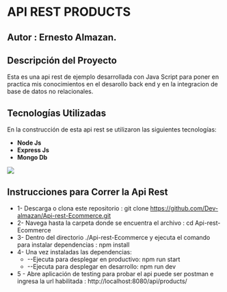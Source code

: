 
# API REST PRODUCTS

## Autor : Ernesto Almazan.

## Descripción del Proyecto

Esta es una api rest de ejemplo desarrollada con Java Script para poner en practica mis conocimientos en el desarollo back end y en la integracion de base de datos no relacionales. 

## Tecnologías Utilizadas

En la construcción de esta api rest se utilizaron las siguientes tecnologías:

* **Node Js**
* **Express Js**
* **Mongo Db**

![](https://dev-almazan.netlify.app/media/30.png)

## Instrucciones para Correr la Api Rest

* 1- Descarga o clona este repositorio :  git clone https://github.com/Dev-almazan/Api-rest-Ecommerce.git
*  2- Navega hasta la carpeta donde se encuentra el archivo : cd Api-rest-Ecommerce
* 3- Dentro del directorio  ./Api-rest-Ecommerce y ejecuta el comando para instalar dependencias : npm install
* 4- Una vez instaladas las dependencias:
    *  --Ejecuta para desplegar en productivo: npm run start
    * --Ejecuta para desplegar en desarrollo: npm run dev   
* 5 - Abre aplicación de testing para probar el api puede ser postman e ingresa la url habilitada :  http://localhost:8080/api/products/

  
